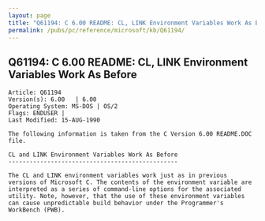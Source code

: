 ```yaml
---
layout: page
title: "Q61194: C 6.00 README: CL, LINK Environment Variables Work As Before"
permalink: /pubs/pc/reference/microsoft/kb/Q61194/
---
```


## Q61194: C 6.00 README: CL, LINK Environment Variables Work As Before

	Article: Q61194
	Version(s): 6.00   | 6.00
	Operating System: MS-DOS | OS/2
	Flags: ENDUSER |
	Last Modified: 15-AUG-1990
	
	The following information is taken from the C Version 6.00 README.DOC
	file.
	
	CL and LINK Environment Variables Work As Before
	------------------------------------------------
	
	The CL and LINK environment variables work just as in previous
	versions of Microsoft C. The contents of the environment variable are
	interpreted as a series of command-line options for the associated
	utility. Note, however, that the use of these environment variables
	can cause unpredictable build behavior under the Programmer's
	WorkBench (PWB).
